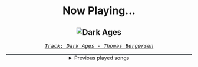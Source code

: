 <div align="center"> 
<h1>Now Playing...</h1>

![Dark Ages](https://i.scdn.co/image/ab67616d00001e024784c47d1373f136ea74f47e)
--
_<samp><a href="https://open.spotify.com/track/5sTZulDKt7ZaIpyHaLmB4e">Track: Dark Ages - Thomas Bergersen</a></samp>_

<div style="border: 1px #4B5054 solid"></div>
<details>
  <summary>
    Previous played songs
  </summary>
  <table>
    <thead>
      <tr>
        <th>
          Artist
        </th>
        <th>
          Song
        </th>
        <th>
          Link
        </th>
      </tr>
    </thead>
    <tbody>
      <tr><td>Thomas Bergersen</td><td>Dark Ages</td><td><a href="https://open.spotify.com/track/5sTZulDKt7ZaIpyHaLmB4e">https://open.spotify.com/track/5sTZulDKt7ZaIpyHaLmB4e</a></td></tr><tr><td>Hi-Finesse</td><td>Millennia</td><td><a href="https://open.spotify.com/track/0sIHFj3Uy2uGJbtPNiGMz3">https://open.spotify.com/track/0sIHFj3Uy2uGJbtPNiGMz3</a></td></tr><tr><td>Secession Studios</td><td>Demise of a Nation</td><td><a href="https://open.spotify.com/track/3Lx6qtXzJDXPKju2kwYuWb">https://open.spotify.com/track/3Lx6qtXzJDXPKju2kwYuWb</a></td></tr><tr><td>Secession Studios</td><td>Vindication</td><td><a href="https://open.spotify.com/track/6uzDtjmZs0LKAf9ERXgh2o">https://open.spotify.com/track/6uzDtjmZs0LKAf9ERXgh2o</a></td></tr><tr><td>Secession Studios</td><td>Darkness of Light</td><td><a href="https://open.spotify.com/track/0jSqNTbccOx2xvOWLa0YKm">https://open.spotify.com/track/0jSqNTbccOx2xvOWLa0YKm</a></td></tr><tr><td>Jo Blankenburg</td><td>Lords of Arkhmar</td><td><a href="https://open.spotify.com/track/3IsaEJSgHjptPLGtSVV1UM">https://open.spotify.com/track/3IsaEJSgHjptPLGtSVV1UM</a></td></tr><tr><td>Elephant Music</td><td>Eradication</td><td><a href="https://open.spotify.com/track/3tjPXdWIyxA9F4QQUKmlX8">https://open.spotify.com/track/3tjPXdWIyxA9F4QQUKmlX8</a></td></tr><tr><td>Epikus</td><td>Immovable Object</td><td><a href="https://open.spotify.com/track/6qgMXgSkrlwQ72FoEYUPZd">https://open.spotify.com/track/6qgMXgSkrlwQ72FoEYUPZd</a></td></tr><tr><td>Epikus</td><td>How the Mighty Have Fallen</td><td><a href="https://open.spotify.com/track/1VJVZ1aUzlrNia2bAGA8UQ">https://open.spotify.com/track/1VJVZ1aUzlrNia2bAGA8UQ</a></td></tr><tr><td>Colossal Trailer Music</td><td>Sentenced to Death</td><td><a href="https://open.spotify.com/track/2Sf5CIFAkParezgmDvmqP3">https://open.spotify.com/track/2Sf5CIFAkParezgmDvmqP3</a></td></tr><tr><td>Tom Player</td><td>Takedown</td><td><a href="https://open.spotify.com/track/1ds491XMimCkGknZArOHnJ">https://open.spotify.com/track/1ds491XMimCkGknZArOHnJ</a></td></tr><tr><td>Tom Player</td><td>AXIS</td><td><a href="https://open.spotify.com/track/5RFwztziKAgx4hoeEHway4">https://open.spotify.com/track/5RFwztziKAgx4hoeEHway4</a></td></tr><tr><td>City of the Fallen</td><td>Light From Darkness</td><td><a href="https://open.spotify.com/track/7yn0Hp7mHjbHkBLdGQU287">https://open.spotify.com/track/7yn0Hp7mHjbHkBLdGQU287</a></td></tr><tr><td>Thomas Bergersen</td><td>Nemesis</td><td><a href="https://open.spotify.com/track/7Aitbw7TqkE1qAKANwJXug">https://open.spotify.com/track/7Aitbw7TqkE1qAKANwJXug</a></td></tr><tr><td>Zack Hemsey</td><td>See What I've Become</td><td><a href="https://open.spotify.com/track/0uxK3GiLjigKgceER5mdKl">https://open.spotify.com/track/0uxK3GiLjigKgceER5mdKl</a></td></tr><tr><td>Anbu Monastir</td><td>Madara Uchiha Origin</td><td><a href="https://open.spotify.com/track/3otEUEkrLWszdsW8Ppi7In">https://open.spotify.com/track/3otEUEkrLWszdsW8Ppi7In</a></td></tr><tr><td>ENMA</td><td>Badass</td><td><a href="https://open.spotify.com/track/0BcHvWdmrknSxmZxt5diht">https://open.spotify.com/track/0BcHvWdmrknSxmZxt5diht</a></td></tr><tr><td>Animetrix</td><td>Episch</td><td><a href="https://open.spotify.com/track/0BEq9q3XmPd4N8RRHwhi3L">https://open.spotify.com/track/0BEq9q3XmPd4N8RRHwhi3L</a></td></tr><tr><td>ENMA</td><td>9 Schwertscheiden</td><td><a href="https://open.spotify.com/track/1aXNdmw4aJ1zlctiTjV1iC">https://open.spotify.com/track/1aXNdmw4aJ1zlctiTjV1iC</a></td></tr><tr><td>ENMA</td><td>Königschakra</td><td><a href="https://open.spotify.com/track/1aMZNULT5x5EHC1tceVcX4">https://open.spotify.com/track/1aMZNULT5x5EHC1tceVcX4</a></td></tr>
    </tbody>
  </table>
</details>

</div>
